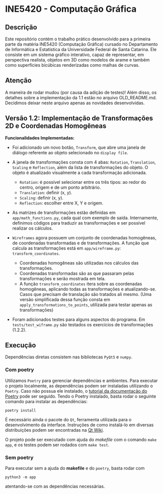 # INE5420 - Computação Gráfica

## Descrição

Este repositório contém o trabalho prático desenvolvido para a primeira parte da matéria INE5420 (Computação Gráfica) cursado no Departamento de Informática e Estatística da Universidade Federal de Santa Catarina. Ele consiste em um sistema gráfico interativo, capaz de representar, em perspectiva realista, objetos em 3D como modelos de arame e também como superfícies bicúbicas renderizadas como malhas de curvas.

## Atenção

A maneira de rodar mudou (por causa da adição de testes)! Além disso, os detalhes sobre a implementação da 1.1 estão no arquivo OLD_README.md. Decidimos deixar neste arquivo apenas as novidades desenvolvidas.

## Versão 1.2: Implementação de Transformações 2D e Coordenadas Homogêneas

**Funcionalidades Implementadas:**

* Foi adicionado um novo botão, `Transform`, que abre uma janela de diálogo referente ao objeto selecionado no `display file`.

* A janela de transformações consta com 4 abas: `Rotation`, `Translation`, `Scaling` e `Reflection`, além da lista de transformações do objeto. O objeto é atualizado visualmente a cada transformação adicionada.

    - `Rotation`: é possível selecionar entre os três tipos: ao redor do centro, origem e de um ponto arbitrário.
    - `Translation`: definir (x, y).
    - `Scaling`: definir (x, y).
    - `Reflection`: escolher entre X, Y e origem.

* As matrizes de transformações estão definidas em `app/math_functions.py`, cada qual com exemplo de saída. Internamente, definimos códigos para traduzir as transformações e ser possível realizar os cálculos.

* `Wireframes` agora possuem um conjunto de coordenadas homogêneas, de coordenadas transformadas e de transformações. A função que calcula as transformações está em `app/wireframe.py`: `transform_coordinates`.

    - Coordenadas homogêneas são utilizadas nos cálculos das transformações.
    - Coordenadas transformadas são as que passaram pelas transformações e serão mostrada em tela.
    - A função `transform_coordinates` itera sobre as coordenadas homogêneas, aplicando todas as transformações e atualizando-se. Casos que precisam de translação são tratados ali mesmo. (Uma versão simplificada dessa função consta em `apply_transformations_to_points`, utilizada para testar apenas as transformações)

* Foram adicionados testes para alguns aspectos do programa. Em `tests/test_wiframe.py` são testados os exercícios de transformações (1.2.2).


## Execução

Dependências diretas consistem nas bibliotecas `PyQt5` e `numpy`.

### Com poetry

Utilizamos `Poetry` para gerenciar dependências e ambientes. Para executar o projeto localmente, as dependências podem ser instaladas utilizando o `Poetry`. Caso não possua ele instalado, o [tutorial da documentação do Poetry](https://python-poetry.org/docs/) pode ser seguido.
Tendo o Poetry instalado, basta rodar o seguinte comando para instalar as dependências:

`poetry install`

É necessário ainda o pacote do `Qt`, ferramenta utilizada para o desenvolvimento da interface. Instruções de como instalá-lo em diversas distribuições podem ser encontradas na [Qt Wiki](https://wiki.qt.io/Main).

O projeto pode ser executado com ajuda do _makefile_ com o comando `make app`, e os testes podem ser rodados com `make test`.

### Sem poetry

Para executar sem a ajuda do __makefile__ e do `poetry`, basta rodar com

`python3 -m app`

atentando-se com as dependências necessárias.



